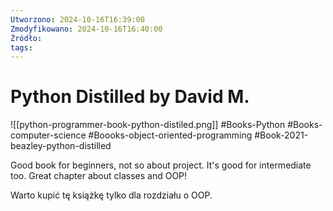 ```yaml
---
Utworzono: 2024-10-16T16:39:00
Zmodyfikowano: 2024-10-16T16:40:00
Źródło: 
tags:
---
```

# Python Distilled by David M.

![[python-programmer-book-python-distiled.png]]
#Books-Python #Books-computer-science #Boooks-object-oriented-programming
#Book-2021-beazley-python-distilled

Good book for beginners, not so about project. It's good for intermediate too. Great chapter about classes and OOP!

Warto kupić tę książkę tylko dla rozdziału o OOP.
